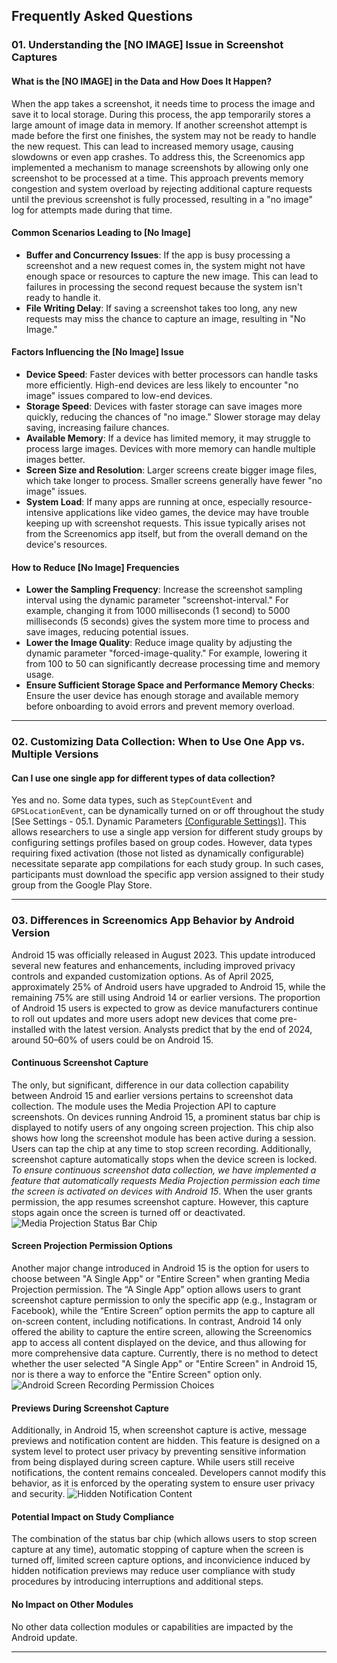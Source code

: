 ## Frequently Asked Questions


### 01. Understanding the [NO IMAGE] Issue in Screenshot Captures

#### What is the [NO IMAGE] in the Data and How Does It Happen?
When the app takes a screenshot, it needs time to process the image and save it to local storage. During this process, the app temporarily stores a large amount of image data in memory. If another screenshot attempt is made before the first one finishes, the system may not be ready to handle the new request. This can lead to increased memory usage, causing slowdowns or even app crashes. To address this, the Screenomics app implemented a mechanism to manage screenshots by allowing only one screenshot to be processed at a time. This approach prevents memory congestion and system overload by rejecting additional capture requests until the previous screenshot is fully processed, resulting in a "no image" log for attempts made during that time.

#### Common Scenarios Leading to [No Image]
* **Buffer and Concurrency Issues**: If the app is busy processing a screenshot and a new request comes in, the system might not have enough space or resources to capture the new image. This can lead to failures in processing the second request because the system isn't ready to handle it.
* **File Writing Delay**: If saving a screenshot takes too long, any new requests may miss the chance to capture an image, resulting in "No Image."

#### Factors Influencing the [No Image] Issue
* **Device Speed**: Faster devices with better processors can handle tasks more efficiently. High-end devices are less likely to encounter "no image" issues compared to low-end devices.
* **Storage Speed**: Devices with faster storage can save images more quickly, reducing the chances of "no image." Slower storage may delay saving, increasing failure chances.
* **Available Memory**: If a device has limited memory, it may struggle to process large images. Devices with more memory can handle multiple images better.
* **Screen Size and Resolution**: Larger screens create bigger image files, which take longer to process. Smaller screens generally have fewer "no image" issues.
* **System Load**: If many apps are running at once, especially resource-intensive applications like video games, the device may have trouble keeping up with screenshot requests. This issue typically arises not from the Screenomics app itself, but from the overall demand on the device's resources.

#### How to Reduce [No Image] Frequencies
* **Lower the Sampling Frequency**: Increase the screenshot sampling interval using the dynamic parameter "screenshot-interval." For example, changing it from 1000 milliseconds (1 second) to 5000 milliseconds (5 seconds) gives the system more time to process and save images, reducing potential issues.
* **Lower the Image Quality**: Reduce image quality by adjusting the dynamic parameter "forced-image-quality." For example, lowering it from 100 to 50 can significantly decrease processing time and memory usage.
* **Ensure Sufficient Storage Space and Performance Memory Checks**: Ensure the user device has enough storage and available memory before onboarding to avoid errors and prevent memory overload.

---

### 02. Customizing Data Collection: When to Use One App vs. Multiple Versions

#### Can I use one single app for different types of data collection? 
Yes and no. Some data types, such as `StepCountEvent` and `GPSLocationEvent`, can be dynamically turned on or off throughout the study [See Settings - 05.1. Dynamic Parameters [(Configurable Settings)](../01_Firebase/05_Settings.md)]. This allows researchers to use a single app version for different study groups by configuring settings profiles based on group codes. However, data types requiring fixed activation (those not listed as dynamically configurable) necessitate separate app compilations for each study group. In such cases, participants must download the specific app version assigned to their study group from the Google Play Store.

---

### 03. Differences in Screenomics App Behavior by Android Version

Android 15 was officially released in August 2023. This update introduced several new features and enhancements, including improved privacy controls and expanded customization options. As of April 2025, approximately 25% of Android users have upgraded to Android 15, while the remaining 75% are still using Android 14 or earlier versions. The proportion of Android 15 users is expected to grow as device manufacturers continue to roll out updates and more users adopt new devices that come pre-installed with the latest version. Analysts predict that by the end of 2024, around 50–60% of users could be on Android 15.

#### Continuous Screenshot Capture
The only, but significant, difference in our data collection capability between Android 15 and earlier versions pertains to screenshot data collection. The module uses the Media Projection API to capture screenshots. On devices running Android 15, a prominent status bar chip is displayed to notify users of any ongoing screen projection. This chip also shows how long the screenshot module has been active during a session. Users can tap the chip at any time to stop screen recording. Additionally, screenshot capture automatically stops when the device screen is locked. _To ensure continuous screenshot data collection, we have implemented a feature that automatically requests Media Projection permission each time the screen is activated on devices with Android 15_. When the user grants permission, the app resumes screenshot capture. However, this capture stops again once the screen is turned off or deactivated.
![Media Projection Status Bar Chip](https://developer.android.com/static/media/images/grow/media_projection_status_bar_chip.png)

#### Screen Projection Permission Options
Another major change introduced in Android 15 is the option for users to choose between "A Single App" or "Entire Screen" when granting Media Projection permission. The “A Single App” option allows users to grant screenshot capture permission to only the specific app (e.g., Instagram or Facebook), while the “Entire Screen” option permits the app to capture all on-screen content, including notifications. In contrast, Android 14 only offered the ability to capture the entire screen, allowing the Screenomics app to access all content displayed on the device, and thus allowing for more comprehensive data capture. Currently, there is no method to detect whether the user selected "A Single App" or "Entire Screen" in Android 15, nor is there a way to enforce the "Entire Screen" option only.
![Android Screen Recording Permission Choices](https://www.digitaltrends.com/wp-content/uploads/2024/11/android-record-screen.jpeg?resize=1200%2C720&p=1)

#### Previews During Screenshot Capture
Additionally, in Android 15, when screenshot capture is active, message previews and notification content are hidden. This feature is designed on a system level to protect user privacy by preventing sensitive information from being displayed during screen capture. While users still receive notifications, the content remains concealed. Developers cannot modify this behavior, as it is enforced by the operating system to ensure user privacy and security.
![Hidden Notification Content](https://i.redd.it/yb8lh8ouf6a81.jpg)

#### Potential Impact on Study Compliance
The combination of the status bar chip (which allows users to stop screen capture at any time), automatic stopping of capture when the screen is turned off, limited screen capture options, and inconvicience induced by hidden notification previews may reduce user compliance with study procedures by introducing interruptions and additional steps.

#### No Impact on Other Modules
No other data collection modules or capabilities are impacted by the Android update. 

---


















